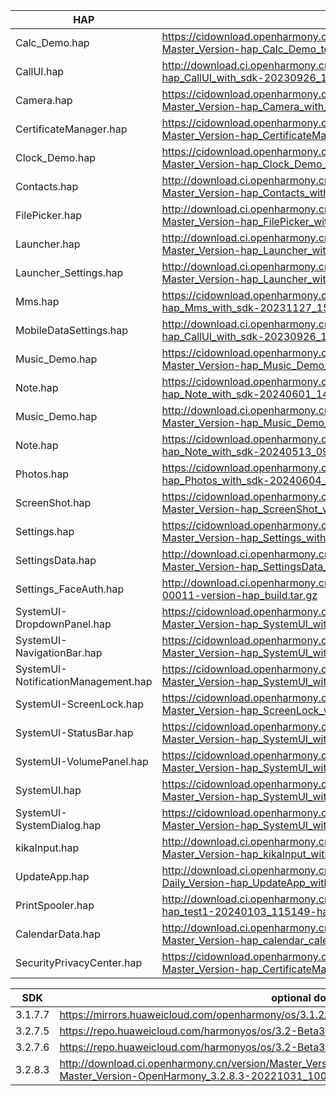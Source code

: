 | HAP | permanent archive addresses |
| - | - |
| Calc_Demo.hap | https://cidownload.openharmony.cn/version/Master_Version/hap_Calc_Demo_test_with_sdk/20240504_094447/version-Master_Version-hap_Calc_Demo_test_with_sdk-20240504_094447-hap_Calc_Demo_test_with_sdk.tar.gz |
| CallUI.hap | http://download.ci.openharmony.cn/version/Master_Version/hap_CallUI_with_sdk/20230926_121610/version-Master_Version-hap_CallUI_with_sdk-20230926_121610-hap_CallUI_with_sdk.tar.gz |
| Camera.hap | https://cidownload.openharmony.cn/version/Master_Version/hap_Camera_with_sdk/20240409_144519/version-Master_Version-hap_Camera_with_sdk-20240409_144519-hap_Camera_with_sdk.tar.gz |
| CertificateManager.hap | https://cidownload.openharmony.cn/version/Master_Version/hap_CertificateManager_with_sdk/20240531_193030/version-Master_Version-hap_CertificateManager_with_sdk-20240531_193030-hap_CertificateManager_with_sdk.tar.gz |
| Clock_Demo.hap | https://cidownload.openharmony.cn/version/Master_Version/hap_Clock_Demo_test_with_sdk/20240605_173918/version-Master_Version-hap_Clock_Demo_test_with_sdk-20240605_173918-hap_Clock_Demo_test_with_sdk.tar.gz |
| Contacts.hap | http://download.ci.openharmony.cn/version/Master_Version/hap_Contacts_with_sdk/20240115_141251/version-Master_Version-hap_Contacts_with_sdk-20240115_141251-hap_Contacts_with_sdk.tar.gz |
| FilePicker.hap | http://download.ci.openharmony.cn/version/Master_Version/hap_FilePicker_with_sdk/20231216_172831/version-Master_Version-hap_FilePicker_with_sdk-20231216_172831-hap_FilePicker_with_sdk.tar.gz |
| Launcher.hap | http://download.ci.openharmony.cn/version/Master_Version/hap_Launcher_with_sdk/20240319_192448/version-Master_Version-hap_Launcher_with_sdk-20240319_192448-hap_Launcher_with_sdk.tar.gz|
| Launcher_Settings.hap | http://download.ci.openharmony.cn/version/Master_Version/hap_Launcher_with_sdk/20240319_192448/version-Master_Version-hap_Launcher_with_sdk-20240319_192448-hap_Launcher_with_sdk.tar.gz|
| Mms.hap | https://cidownload.openharmony.cn/version/Master_Version/hap_Mms_with_sdk/20231127_151057/version-Master_Version-hap_Mms_with_sdk-20231127_151057-hap_Mms_with_sdk.tar.gz |
| MobileDataSettings.hap | http://download.ci.openharmony.cn/version/Master_Version/hap_CallUI_with_sdk/20230926_121610/version-Master_Version-hap_CallUI_with_sdk-20230926_121610-hap_CallUI_with_sdk.tar.gz |
| Music_Demo.hap | https://cidownload.openharmony.cn/version/Master_Version/hap_Music_Demo_test_with_sdk/20240516_090256/version-Master_Version-hap_Music_Demo_test_with_sdk-20240516_090256-hap_Music_Demo_test_with_sdk.tar.gz |
| Note.hap | https://cidownload.openharmony.cn/version/Master_Version/hap_Note_with_sdk/20240601_144834/version-Master_Version-hap_Note_with_sdk-20240601_144834-hap_Note_with_sdk.tar.gz |
| Music_Demo.hap | http://download.ci.openharmony.cn/version/Master_Version/hap_Music_Demo_test_with_sdk/20231220_180430/version-Master_Version-hap_Music_Demo_test_with_sdk-20231220_180430-hap_Music_Demo_test_with_sdk.tar.gz |
| Note.hap | https://cidownload.openharmony.cn/version/Master_Version/hap_Note_with_sdk/20240513_090653/version-Master_Version-hap_Note_with_sdk-20240513_090653-hap_Note_with_sdk.tar.gz |
| Photos.hap | https://cidownload.openharmony.cn/version/Daily_Version/hap_Photos_with_sdk/20240604_153802/version-Daily_Version-hap_Photos_with_sdk-20240604_153802-hap_Photos_with_sdk.tar.gz |
| ScreenShot.hap | https://cidownload.openharmony.cn/version/Master_Version/hap_ScreenShot_with_sdk/20240607_100456/version-Master_Version-hap_ScreenShot_with_sdk-20240607_100456-hap_ScreenShot_with_sdk.tar.gz |
| Settings.hap | https://cidownload.openharmony.cn/version/Master_Version/hap_Settings_with_sdk/20240123_183834/version-Master_Version-hap_Settings_with_sdk-20240123_183834-hap_Settings_with_sdk.tar.gz |
| SettingsData.hap | http://download.ci.openharmony.cn/version/Master_Version/hap_SettingsData_with_sdk/20231016_172558/version-Master_Version-hap_SettingsData_with_sdk-20231016_172558-hap_SettingsData_with_sdk.tar.gz |
| Settings_FaceAuth.hap | http://download.ci.openharmony.cn/Artifacts/hap_build/20230424-1-00011/version/Artifacts-hap_build-20230424-1-00011-version-hap_build.tar.gz |
| SystemUI-DropdownPanel.hap | https://cidownload.openharmony.cn/version/Master_Version/hap_SystemUI_with_sdk/20240528_191708/version-Master_Version-hap_SystemUI_with_sdk-20240528_191708-hap_SystemUI_with_sdk.tar.gz |
| SystemUI-NavigationBar.hap | https://cidownload.openharmony.cn/version/Master_Version/hap_SystemUI_with_sdk/20240528_191708/version-Master_Version-hap_SystemUI_with_sdk-20240528_191708-hap_SystemUI_with_sdk.tar.gz |
| SystemUI-NotificationManagement.hap | https://cidownload.openharmony.cn/version/Master_Version/hap_SystemUI_with_sdk/20240528_191708/version-Master_Version-hap_SystemUI_with_sdk-20240528_191708-hap_SystemUI_with_sdk.tar.gz |
| SystemUI-ScreenLock.hap | https://cidownload.openharmony.cn/version/Master_Version/hap_ScreenLock_with_sdk/20240326_163549/version-Master_Version-hap_ScreenLock_with_sdk-20240326_163549-hap_ScreenLock_with_sdk.tar.gz |
| SystemUI-StatusBar.hap | https://cidownload.openharmony.cn/version/Master_Version/hap_SystemUI_with_sdk/20240528_191708/version-Master_Version-hap_SystemUI_with_sdk-20240528_191708-hap_SystemUI_with_sdk.tar.gz |
| SystemUI-VolumePanel.hap | https://cidownload.openharmony.cn/version/Master_Version/hap_SystemUI_with_sdk/20240528_191708/version-Master_Version-hap_SystemUI_with_sdk-20240528_191708-hap_SystemUI_with_sdk.tar.gz |
| SystemUI.hap | https://cidownload.openharmony.cn/version/Master_Version/hap_SystemUI_with_sdk/20240528_191708/version-Master_Version-hap_SystemUI_with_sdk-20240528_191708-hap_SystemUI_with_sdk.tar.gz |
| SystemUI-SystemDialog.hap | https://cidownload.openharmony.cn/version/Master_Version/hap_SystemUI_with_sdk/20240528_191708/version-Master_Version-hap_SystemUI_with_sdk-20240528_191708-hap_SystemUI_with_sdk.tar.gz |
| kikaInput.hap | http://download.ci.openharmony.cn/version/Master_Version/hap_kikaInput_with_sdk/20230926_102115/version-Master_Version-hap_kikaInput_with_sdk-20230926_102115-hap_kikaInput_with_sdk.tar.gz |
| UpdateApp.hap | http://download.ci.openharmony.cn/version/Daily_Version/hap_UpdateApp_with_sdk/20230605_003549/version-Daily_Version-hap_UpdateApp_with_sdk-20230605_003549-hap_UpdateApp_with_sdk.tar.gz |
| PrintSpooler.hap | http://download.ci.openharmony.cn/version/Master_Version/hap_test1/20240103_115149/version-Master_Version-hap_test1-20240103_115149-hap_print_spooler_with_sdk.tar.gz |
| CalendarData.hap | http://download.ci.openharmony.cn/version/Master_Version/hap_calendar_calendardata_with_sdk/20231206_171639/version-Master_Version-hap_calendar_calendardata_with_sdk-20231206_171639-hap_calendar_calendardata_with_sdk.tar.gz |
| SecurityPrivacyCenter.hap | https://cidownload.openharmony.cn/version/Master_Version/hap_CertificateManager_with_sdk/20240531_193030/version-Master_Version-hap_CertificateManager_with_sdk-20240531_193030-hap_CertificateManager_with_sdk.tar.gz |

| SDK | optional download urls |
| - | - |
| 3.1.7.7 | https://mirrors.huaweicloud.com/openharmony/os/3.1.2/sdk-patch/ohos-sdk-full.tar.gz |
| 3.2.7.5 | https://repo.huaweicloud.com/harmonyos/os/3.2-Beta3/ohos-sdk-windows_linux-full.tar.gz |
| 3.2.7.6 | https://repo.huaweicloud.com/harmonyos/os/3.2-Beta3/sdk-patch/ohos-sdk-full.tar.gz |
| 3.2.8.3 | http://download.ci.openharmony.cn/version/Master_Version/OpenHarmony_3.2.8.3/20221031_100640/version-Master_Version-OpenHarmony_3.2.8.3-20221031_100640-ohos-sdk-full.tar.gz |
